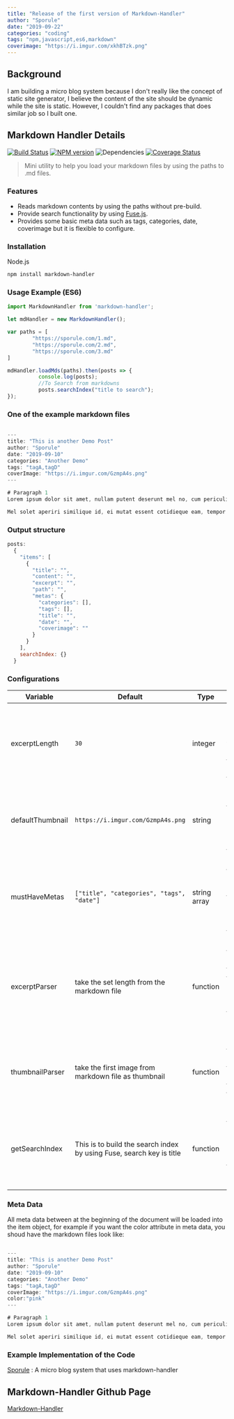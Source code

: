 ```yaml
---
title: "Release of the first version of Markdown-Handler"
author: "Sporule"
date: "2019-09-22"
categories: "coding"
tags: "npm,javascript,es6,markdown"
coverimage: "https://i.imgur.com/xkhBTzk.png"
---
```


## Background

I am building a micro blog system because I don't really like the concept of static site generator, I believe the content of the site should be dynamic while the site is static. However, I couldn't find any packages that does similar job so I built one.

## Markdown Handler Details

[![Build Status](https://travis-ci.org/sporule/markdown-handler.svg?branch=master)](https://travis-ci.org/sporule/markdown-handler)
[![NPM version](https://img.shields.io/npm/v/markdown-handler.svg?style=flat)](https://www.npmjs.org/package/markdown-handler)
![Dependencies](https://img.shields.io/david/sporule/markdown-handler)
[![Coverage Status](https://coveralls.io/repos/github/sporule/markdown-handler/badge.svg?branch=master)](https://coveralls.io/github/sporule/markdown-handler?branch=master)

> Mini utility to help you load your markdown files by using the paths to .md files.

### Features

- Reads markdown contents by using the paths without pre-build.
- Provide  search functionality by using [Fuse.js](https://fusejs.io/).
- Provides some basic meta data such as tags, categories, date, coverimage but it is flexible to configure.

### Installation

Node.js

```bash
npm install markdown-handler
```

### Usage Example (ES6)

```javascript
import MarkdownHandler from 'markdown-handler';

let mdHandler = new MarkdownHandler();

var paths = [
        "https://sporule.com/1.md",
        "https://sporule.com/2.md",
        "https://sporule.com/3.md"
]

mdHandler.loadMds(paths).then(posts => {
          console.log(posts);
          //To Search from markdowns
          posts.searchIndex("title to search");
});


```

### One of the example markdown files

```javascript

---
title: "This is another Demo Post" 
author: "Sporule"
date: "2019-09-10"
categories: "Another Demo"
tags: "tagA,tagD"
coverImage: "https://i.imgur.com/GzmpA4s.png"
---

# Paragraph 1
Lorem ipsum dolor sit amet, nullam putent deserunt mel no, cum periculis intellegebat ne. Noluisse voluptatibus id sed, iudico essent ius et. In mutat mucius probatus eum. Has cu iusto audiam quaeque. Ad idque essent mei.

Mel solet aperiri similique id, ei mutat essent cotidieque eam, tempor ancillae pri te. Est at utroque explicari, eam comprehensam mediocritatem eu. Duis quodsi commune id cum, et eum noluisse consequuntur. Tation nullam conclusionemque mel in, nec volutpat splendide ad, nec ne persecuti intellegebat. Sed antiopam maiestatis rationibus no. Vocibus appetere mea an, no vix habeo dicant probatus.

```

### Output structure

```javascript
posts:
  {
    "items": [
      {
        "title": "",
        "content": "",
        "excerpt": "",
        "path": "",
        "metas": {
          "categories": [],
          "tags": [],
          "title": "",
          "date": "",
          "coverimage": ""
        }
      }
    ],
    searchIndex: {}
  }
```

### Configurations

| Variable         | Default                                                              | Type         | Note                                                                                   |
| ---------------- | -------------------------------------------------------------------- | ------------ | -------------------------------------------------------------------------------------- |
| excerptLength    | `30`                                                                 | integer      | The length of excerpt, excerpt will be generated from the markdown files               |
| defaultThumbnail | `https://i.imgur.com/GzmpA4s.png`                                    | string       | The default thumbnail if there is no image in markdown file                            |
| mustHaveMetas    | `["title", "categories", "tags", "date"]`                            | string array | This are the must have metas at the beginning of the markdown file                     |
| excerptParser    | take the set length from the markdown file                           | function     | Input is the markdown file and the length of the excerpt, output is the excerpt string |
| thumbnailParser  | take the first image from markdown file as thumbnail                 | function     | Input is the markdown file, output is the thumbnail string                             |
| getSearchIndex   | This is to build the search index by using Fuse, search key is title | function     | Input is the post processed markdown items, output is the fuse search object           |

### Meta Data

All meta data between at the beginning of the document will be loaded into the item object, for example if you want the color attribute in meta data, you shoud have the markdown files look like:

```javascript

---
title: "This is another Demo Post" 
author: "Sporule"
date: "2019-09-10"
categories: "Another Demo"
tags: "tagA,tagD"
coverImage: "https://i.imgur.com/GzmpA4s.png"
color:"pink"
---

# Paragraph 1
Lorem ipsum dolor sit amet, nullam putent deserunt mel no, cum periculis intellegebat ne. Noluisse voluptatibus id sed, iudico essent ius et. In mutat mucius probatus eum. Has cu iusto audiam quaeque. Ad idque essent mei.

Mel solet aperiri similique id, ei mutat essent cotidieque eam, tempor ancillae pri te. Est at utroque explicari, eam comprehensam mediocritatem eu. Duis quodsi commune id cum, et eum noluisse consequuntur. Tation nullam conclusionemque mel in, nec volutpat splendide ad, nec ne persecuti intellegebat. Sed antiopam maiestatis rationibus no. Vocibus appetere mea an, no vix habeo dicant probatus.

```

### Example Implementation of the Code

[Sporule](https://github.com/sporule/sporule) : A micro blog system that uses markdown-handler

## Markdown-Handler Github Page

[Markdown-Handler](https://github.com/sporule/markdown-handler)